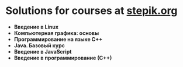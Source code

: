 # Solutions for courses at [stepik.org](https://stepik.org)

* **Введение в Linux**
* **Компьютерная графика: основы**
* **Программирование на языке C++**
* **Java. Базовый курс**
* **Введение в JavaScript**
* **Введение в программирование (С++)**
